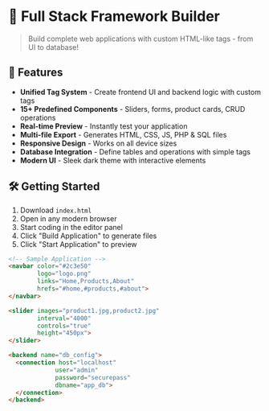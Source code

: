 # 🚀 Full Stack Framework Builder

> Build complete web applications with custom HTML-like tags - from UI to database!

## 🌟 Features

- **Unified Tag System** - Create frontend UI and backend logic with custom tags
- **15+ Predefined Components** - Sliders, forms, product cards, CRUD operations
- **Real-time Preview** - Instantly test your application
- **Multi-file Export** - Generates HTML, CSS, JS, PHP & SQL files
- **Responsive Design** - Works on all device sizes
- **Database Integration** - Define tables and operations with simple tags
- **Modern UI** - Sleek dark theme with interactive elements

## 🛠️ Getting Started

1. Download `index.html`
2. Open in any modern browser
3. Start coding in the editor panel
4. Click "Build Application" to generate files
5. Click "Start Application" to preview

```html
<!-- Sample Application -->
<navbar color="#2c3e50" 
        logo="logo.png" 
        links="Home,Products,About" 
        hrefs="#home,#products,#about">
</navbar>

<slider images="product1.jpg,product2.jpg" 
        interval="4000" 
        controls="true"
        height="450px">
</slider>

<backend name="db_config">
  <connection host="localhost" 
             user="admin" 
             password="securepass" 
             dbname="app_db">
  </connection>
</backend>

